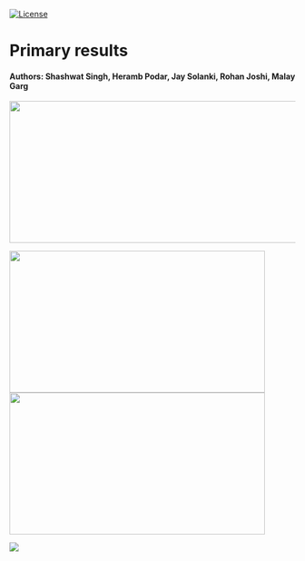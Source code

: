 [![License](https://img.shields.io/badge/License-Apache%202.0-blue.svg)](https://opensource.org/licenses/Apache-2.0)

# Primary results
#### Authors: Shashwat Singh, Heramb Podar, Jay Solanki, Rohan Joshi, Malay Garg

<img src="https://github.com/SSingh087/Primary-res-lensGW/blob/main/res/image%20(1).png" width="800" height="250">

<img src="https://github.com/SSingh087/Primary-res-lensGW/blob/main/res/image%20(3).png" width="450" height="250"><img src="https://github.com/SSingh087/Primary-res-lensGW/blob/main/res/image.png" width="450" height="250">

![](https://github.com/SSingh087/Primary-res-lensGW/blob/main/res/image%20(4).png)
